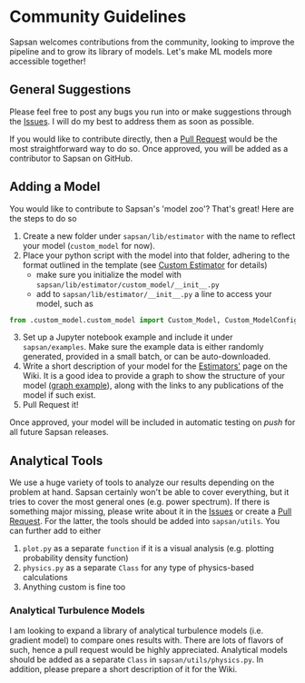 # Community Guidelines

Sapsan welcomes contributions from the community, looking to improve the pipeline and to grow its library of models. Let's make ML models more accessible together!

## General Suggestions
Please feel free to post any bugs you run into or make suggestions through the [Issues](https://github.com/pikarpov-LANL/Sapsan/issues). I will do my best to address them as soon as possible.

If you would like to contribute directly, then a [Pull Request](https://github.com/pikarpov-LANL/Sapsan/pulls) would be the most straightforward way to do so. Once approved, you will be added as a contributor to Sapsan on GitHub.

## Adding a Model
You would like to contribute to Sapsan's 'model zoo'? That's great! Here are the steps to do so
1. Create a new folder under `sapsan/lib/estimator` with the name to reflect your model (`custom_model` for now).
2. Place your python script with the model into that folder, adhering to the format outlined in the template (see [Custom Estimator](/tutorials/custom_estimator/) for details)
   * make sure you initialize the model with `sapsan/lib/estimator/custom_model/__init__.py`
   * add to `sapsan/lib/estimator/__init__.py` a line to access your model, such as
```python
from .custom_model.custom_model import Custom_Model, Custom_ModelConfig
```
3. Set up a Jupyter notebook example and include it under `sapsan/examples`. Make sure the example data is either randomly generated, provided in a small batch, or can be auto-downloaded.
4. Write a short description of your model for the [Estimators'](/reference/estimators/) page on the Wiki. It is a good idea to provide a graph to show the structure of your model ([graph example](/tutorials/model_graph/)), along with the links to any publications of the model if such exist.
5. Pull Request it!

Once approved, your model will be included in automatic testing on _push_ for all future Sapsan releases.

## Analytical Tools
We use a huge variety of tools to analyze our results depending on the problem at hand. Sapsan certainly won't be able to cover everything, but it tries to cover the most general ones (e.g. power spectrum). If there is something major missing, please write about it in the [Issues](https://github.com/pikarpov-LANL/Sapsan/issues) or create a [Pull Request](https://github.com/pikarpov-LANL/Sapsan/pulls). For the latter, the tools should be added into `sapsan/utils`. You can further add to either
1. `plot.py` as a separate `function` if it is a visual analysis (e.g. plotting probability density function) 
2. `physics.py` as a separate `Class` for any type of physics-based calculations
3. Anything custom is fine too



### Analytical Turbulence Models
I am looking to expand a library of analytical turbulence models (i.e. gradient model) to compare ones results with. There are lots of flavors of such, hence a pull request would be highly appreciated. Analytical models should be added as a separate `Class` in `sapsan/utils/physics.py`. In addition, please prepare a short description of it for the Wiki.